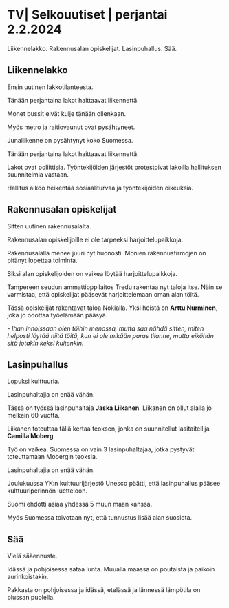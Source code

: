 # TV\| Selkouutiset \| perjantai 2.2.2024

Liikennelakko. Rakennusalan opiskelijat. Lasinpuhallus. Sää.

## Liikennelakko

Ensin uutinen lakkotilanteesta.

Tänään perjantaina lakot haittaavat liikennettä.

Monet bussit eivät kulje tänään ollenkaan.

Myös metro ja raitiovaunut ovat pysähtyneet.

Junaliikenne on pysähtynyt koko Suomessa.

Tänään perjantaina lakot haittaavat liikennettä.

Lakot ovat poliittisia. Työntekijöiden järjestöt protestoivat lakoilla hallituksen suunnitelmia vastaan.

Hallitus aikoo heikentää sosiaaliturvaa ja työntekijöiden oikeuksia.

## Rakennusalan opiskelijat

Sitten uutinen rakennusalalta.

Rakennusalan opiskelijoille ei ole tarpeeksi harjoittelupaikkoja.

Rakennusalalla menee juuri nyt huonosti. Monien rakennusfirmojen on pitänyt lopettaa toiminta.

Siksi alan opiskelijoiden on vaikea löytää harjoittelupaikkoja.

Tampereen seudun ammattioppilaitos Tredu rakentaa nyt taloja itse. Näin se varmistaa, että opiskelijat pääsevät harjoittelemaan oman alan töitä.

Tässä opiskelijat rakentavat taloa Nokialla. Yksi heistä on **Arttu Nurminen**, joka jo odottaa työelämään pääsyä.

*- Ihan innoissaan olen töihin menossa, mutta saa nähdä sitten, miten helposti löytää niitä töitä, kun ei ole mikään paras tilanne, mutta eiköhän sitä jotakin keksi kuitenkin.*

## Lasinpuhallus

Lopuksi kulttuuria.

Lasinpuhaltajia on enää vähän.

Tässä on työssä lasinpuhaltaja **Jaska Liikanen**. Liikanen on ollut alalla jo melkein 60 vuotta.

Liikanen toteuttaa tällä kertaa teoksen, jonka on suunnitellut lasitaiteilija **Camilla Moberg**.

Työ on vaikea. Suomessa on vain 3 lasinpuhaltajaa, jotka pystyvät toteuttamaan Mobergin teoksia.

Lasinpuhaltajia on enää vähän.

Joulukuussa YK:n kulttuurijärjestö Unesco päätti, että lasinpuhallus pääsee kulttuuriperinnön luetteloon.

Suomi ehdotti asiaa yhdessä 5 muun maan kanssa.

Myös Suomessa toivotaan nyt, että tunnustus lisää alan suosiota.

## Sää

Vielä sääennuste.

Idässä ja pohjoisessa sataa lunta. Muualla maassa on poutaista ja paikoin aurinkoistakin.

Pakkasta on pohjoisessa ja idässä, etelässä ja lännessä lämpötila on plussan puolella.

